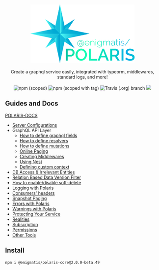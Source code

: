 <p align="center">
    <img height="190" src="https://github.com/Enigmatis/polaris-nest-logger/raw/master/polarisen.png" alt="polaris logo" /><br><br>
    Create a graphql service easily, integrated with typeorm, middlewares, standard logs, and more!<br><br>
    <img alt="npm (scoped)" src="https://img.shields.io/npm/v/@enigmatis/polaris-core">
    <img alt="npm (scoped with tag)" src="https://img.shields.io/npm/v/@enigmatis/polaris-core/beta">
    <img alt="Travis (.org) branch" src="https://travis-ci.com/Enigmatis/polaris-united.svg?branch=master">
    <a href="https://www.codacy.com/gh/Enigmatis/polaris-core?utm_source=github.com&amp;utm_medium=referral&amp;utm_content=Enigmatis/polaris-core&amp;utm_campaign=Badge_Grade"><img src="https://api.codacy.com/project/badge/Grade/6a403edb43684b2382728837f58bbfbb"/></a>
</p>

## Guides and Docs

[POLARIS-DOCS](http://polaris-docs.owls.shlomke.xyz/)
- [Server Configurations](https://github.com/Enigmatis/polaris-united/tree/add-documentation/packages/polaris-core/guides/dal)
- GraphQL API Layer 
    - [How to define graphql fields](https://github.com/Enigmatis/polaris-united/tree/add-documentation/packages/polaris-core/guides/graphql/typeDefs)
    - [How to define resolvers](https://github.com/Enigmatis/polaris-united/tree/add-documentation/packages/polaris-core/guides/graphql/resolvers)
    - [How to define mutations](https://github.com/Enigmatis/polaris-united/tree/add-documentation/packages/polaris-core/guides/graphql/mutations)
    - [Online Paging](https://github.com/Enigmatis/polaris-united/tree/add-documentation/packages/polaris-core/guides/graphql/online-paging)
    - [Creating Middlewares](https://github.com/Enigmatis/polaris-united/tree/add-documentation/packages/polaris-core/guides/graphql/middlewares)
    - [Using Nest](https://github.com/Enigmatis/polaris-united/tree/add-documentation/packages/polaris-nest/guides)
    - [Defining custom context](https://github.com/Enigmatis/polaris-united/tree/add-documentation/packages/polaris-core/guides/context)
- [DB Access & Irrelevant Entities](https://github.com/Enigmatis/polaris-united/tree/add-documentation/packages/polaris-core/guides/dal)
- [Relation Based Data Version Filter](https://github.com/Enigmatis/polaris-united/tree/add-documentation/packages/polaris-core/guides/relarion-data-version)
- [How to enable/disable soft-delete](https://github.com/Enigmatis/polaris-united/tree/add-documentation/packages/polaris-core/guides/soft-delete)
- [Logging with Polaris](https://github.com/Enigmatis/polaris-united/tree/add-documentation/packages/polaris-core/guides/logging)
- [Consumers' headers](https://github.com/Enigmatis/polaris-united/tree/add-documentation/packages/polaris-core/guides/consumer-headers)
- [Snapshot Paging](https://github.com/Enigmatis/polaris-united/tree/add-documentation/packages/polaris-core/guides/snapshot)
- [Errors with Polaris](https://github.com/Enigmatis/polaris-united/tree/add-documentation/packages/polaris-core/guides/errors)
- [Warnings with Polaris](https://github.com/Enigmatis/polaris-united/tree/add-documentation/packages/polaris-core/guides/warnings)
- [Protecting Your Service](https://github.com/Enigmatis/polaris-united/tree/add-documentation/packages/polaris-core/guides/protection)
- [Realities](https://github.com/Enigmatis/polaris-united/tree/add-documentation/packages/polaris-core/guides/realities)
- [Subscription](https://github.com/Enigmatis/polaris-united/tree/add-documentation/packages/polaris-core/guides/subscription)
- [Permissions](https://github.com/Enigmatis/polaris-united/tree/add-documentation/packages/polaris-permissions/guides)
- [Other Tools](https://github.com/Enigmatis/polaris-united/tree/add-documentation/packages/polaris-core/guides/tools)

## Install

```
npm i @enigmatis/polaris-core@2.0.0-beta.49
```
